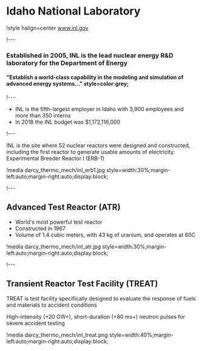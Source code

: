 # Idaho National Laboratory

!style halign=center
www.inl.gov

!---

### Established in 2005, INL is the lead nuclear energy R&D laboratory for the Department of Energy

#### "Establish a world-class capability in the modeling and simulation of advanced energy systems..." style=color:grey;

!---

- INL is the fifth-largest employer in Idaho with 3,900 employees and more than 350 interns
- In 2018 the INL budget was $1,172,116,000

!---

INL is the site where 52 nuclear reactors were designed and constructed, including the
first reactor to generate usable amounts of electricity: Experimental Breeder Reactor I (ERB-1)

!media darcy_thermo_mech/inl_erb1.jpg style=width:30%;margin-left:auto;margin-right:auto;display:block;

!---

## Advanced Test Reactor (ATR)

- World's most powerful test reactor
- Constructed in 1967
- Volume of 1.4 cubic meters, with 43 kg of uranium, and operates at 60C

!media darcy_thermo_mech/inl_atr.jpg style=width:30%;margin-left:auto;margin-right:auto;display:block;

!---

## Transient Reactor Test Facility (TREAT)

TREAT is test facility specifically designed to evaluate the response
of fuels and materials to accident conditions

High-intensity (+20 GW+), short-duration (+80 ms+) neutron pulses for severe accident testing

!media darcy_thermo_mech/inl_treat.png style=width:40%;margin-left:auto;margin-right:auto;display:block;
